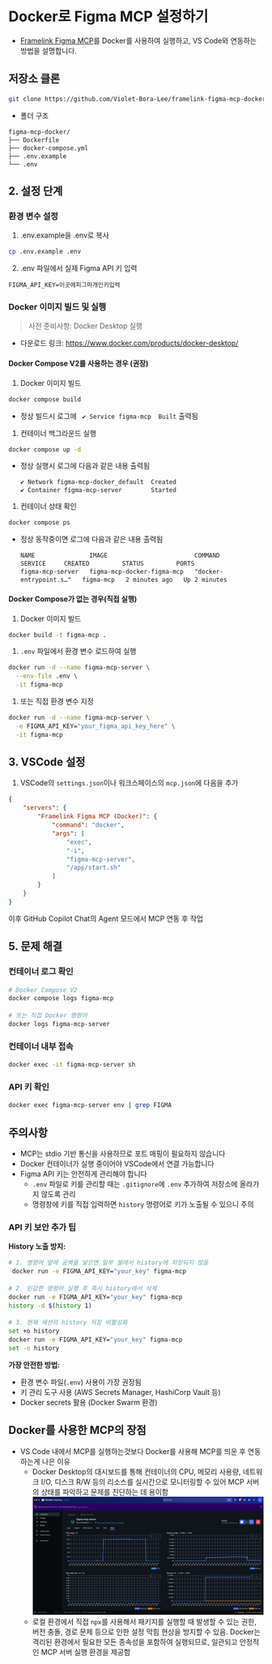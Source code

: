 # Docker로 Figma MCP 설정하기

- [Framelink Figma MCP](https://github.com/GLips/Figma-Context-MCP)를 Docker를 사용하여 실행하고, VS Code와 연동하는 방법을 설명합니다.

## 저장소 클론

```bash
git clone https://github.com/Violet-Bora-Lee/framelink-figma-mcp-docker.git
```

- 폴더 구조

```plaintext
figma-mcp-docker/
├── Dockerfile
├── docker-compose.yml
├── .env.example
└── .env
```

## 2. 설정 단계

### 환경 변수 설정

1. .env.example을 .env로 복사

```bash
cp .env.example .env
```

2. .env 파일에서 실제 Figma API 키 입력

```plaintext
FIGMA_API_KEY=이곳에피그마개인키입력
```

### Docker 이미지 빌드 및 실행

> 사전 준비사항: Docker Desktop 실행

- 다운로드 링크: https://www.docker.com/products/docker-desktop/

#### Docker Compose V2를 사용하는 경우 (권장)

1. Docker 이미지 빌드

```bash
docker compose build
```

- 정상 빌드시 로그에 ` ✔ Service figma-mcp  Built` 출력됨

1. 컨테이너 백그라운드 실행

```bash
docker compose up -d
```

- 정상 실행시 로그에 다음과 같은 내용 출력됨

  ```plaintext
  ✔ Network figma-mcp-docker_default  Created 
  ✔ Container figma-mcp-server        Started
  ```  

1. 컨테이너 상태 확인

```bash
docker compose ps
```

- 정상 동작중이면 로그에 다음과 같은 내용 출력됨

  ```plaintext
  NAME               IMAGE                        COMMAND                   SERVICE     CREATED         STATUS         PORTS
  figma-mcp-server   figma-mcp-docker-figma-mcp   "docker-entrypoint.s…"   figma-mcp   2 minutes ago   Up 2 minutes   
  ```

#### Docker Compose가 없는 경우(직접 실행)

1. Docker 이미지 빌드

```bash
docker build -t figma-mcp .
```

1. `.env` 파일에서 환경 변수 로드하여 실행

```bash
docker run -d --name figma-mcp-server \
  --env-file .env \
  -it figma-mcp
```

1. 또는 직접 환경 변수 지정

```bash
docker run -d --name figma-mcp-server \
  -e FIGMA_API_KEY="your_figma_api_key_here" \
  -it figma-mcp
```

## 3. VSCode 설정

1. VSCode의 `settings.json`이나 워크스페이스의 `mcp.json`에 다음을 추가

```json
{
    "servers": {
        "Framelink Figma MCP (Docker)": {
            "command": "docker",
            "args": [
                "exec",
                "-i",
                "figma-mcp-server",
                "/app/start.sh"
            ]
        }
    }
}
```

이후 GitHub Copilot Chat의 Agent 모드에서 MCP 연동 후 작업

## 5. 문제 해결

### 컨테이너 로그 확인

```bash
# Docker Compose V2
docker compose logs figma-mcp

# 또는 직접 Docker 명령어
docker logs figma-mcp-server
```

### 컨테이너 내부 접속

```bash
docker exec -it figma-mcp-server sh
```

### API 키 확인

```bash
docker exec figma-mcp-server env | grep FIGMA
```

## 주의사항

- MCP는 stdio 기반 통신을 사용하므로 포트 매핑이 필요하지 않습니다
- Docker 컨테이너가 실행 중이어야 VSCode에서 연결 가능합니다
- Figma API 키는 안전하게 관리해야 합니다
  - `.env` 파일로 키를 관리할 때는 `.gitignore`에 `.env` 추가하여 저장소에 올라가지 않도록 관리
  - 명령창에 키를 직접 입력하면 `history` 명령어로 키가 노출될 수 있으니 주의

### API 키 보안 추가 팁

**History 노출 방지:**

```bash
# 1. 명령어 앞에 공백을 넣으면 일부 쉘에서 history에 저장되지 않음
 docker run -e FIGMA_API_KEY="your_key" figma-mcp

# 2. 민감한 명령어 실행 후 즉시 history에서 삭제
docker run -e FIGMA_API_KEY="your_key" figma-mcp
history -d $(history 1)

# 3. 현재 세션의 history 저장 비활성화
set +o history
docker run -e FIGMA_API_KEY="your_key" figma-mcp
set -o history
```

**가장 안전한 방법:**

- 환경 변수 파일(`.env`) 사용이 가장 권장됨
- 키 관리 도구 사용 (AWS Secrets Manager, HashiCorp Vault 등)
- Docker secrets 활용 (Docker Swarm 환경)

## Docker를 사용한 MCP의 장점

- VS Code 내에서 MCP를 실행하는것보다 Docker를 사용해 MCP를 띄운 후 연동하는게 나은 이유
  - Docker Desktop의 대시보드를 통해 컨테이너의 CPU, 메모리 사용량, 네트워크 I/O, 디스크 R/W 등의 리소스를 실시간으로 모니터링할 수 있어 MCP 서버의 상태를 파악하고 문제를 진단하는 데 용이함
    ![Container_Stats_Capture](image.png)
  - 로컬 환경에서 직접 `npx`를 사용해서 패키지를 실행할 때 발생할 수 있는 권한, 버전 충돌, 경로 문제 등으로 인한 설정 막힘 현상을 방지할 수 있음. Docker는 격리된 환경에서 필요한 모든 종속성을 포함하여 실행되므로, 일관되고 안정적인 MCP 서버 실행 환경을 제공함
